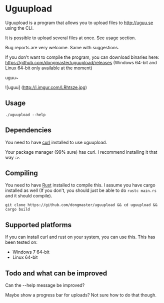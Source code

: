 # Uguupload
Uguupload is a program that allows you to upload files to http://uguu.se using the CLI.

It is possible to upload several files at once. See usage section.

Bug reports are very welcome. Same with suggestions.

If you don't want to compile the program, you can download binaries here: https://github.com/dongmaster/uguupload/releases
(Windows 64-bit and Linux 64-bit only available at the moment)

uguu~

![uguu]
(http://i.imgur.com/LRhtsze.jpg)

## Usage
```
./uguupload --help
```

## Dependencies
You need to have [curl](curl.haxx.se) installed to use uguupload.

Your package manager (99% sure) has curl. I recommend installing it that way :>.

## Compiling
You need to have [Rust](http://rust-lang.org) installed to compile this. I assume you have cargo installed as well (If you don't, you should just be able to do ```rustc main.rs``` and it should compile).

```
git clone https://github.com/dongmaster/uguupload && cd uguupload && cargo build
```

## Supported platforms
If you can install curl and rust on your system, you can use this.
This has been tested on:
* Windows 7 64-bit
* Linux 64-bit

## Todo and what can be improved
Can the --help message be improved?

Maybe show a progress bar for uploads? Not sure how to do that though.


